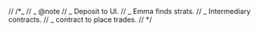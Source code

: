 // /\*_
// _ @note
// _ Deposit to UI.
// _ Emma finds strats.
// _ Intermediary contracts.
// _ contract to place trades.
// \*/
